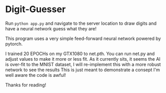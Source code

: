 # Digit-Guesser
Run `python app.py` and navigate to the server location to draw digits and have a neural network guess what they are!

This program uses a very simple feed-forward neural network powered by pytorch.

I trained 20 EPOCHs on my GTX1080 to net.pth.
You can run net.py and adjust values to make it more or less fit.
As it currently sits, it seems the AI is over-fit to the MNIST dataset, I will re-implement this with a more robust network to see the results
This is just meant to demonstrate a consept I'm well aware the code is awful!

Thanks for reading!
